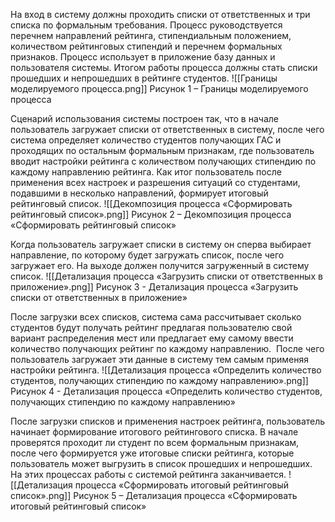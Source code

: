 На вход в систему должны проходить списки от ответственных и три списка по формальным требования. Процесс руководствуется перечнем направлений рейтинга, стипендиальным положением, количеством рейтинговых стипендий и перечнем формальных признаков. Процесс использует в приложение базу данных и пользователя системы. Итогом работы процесса должны стать списки прошедших и непрошедших в рейтинге студентов.
![[Границы моделируемого процесса.png]]
Рисунок 1 – Границы моделируемого процесса

Сценарий использования системы построен так, что в начале пользователь загружает списки от ответственных в систему, после чего система определяет количество студентов получающих ГАС и проходящих по остальным формальным признакам, где пользователь вводит настройки рейтинга с количеством получающих стипендию по каждому направлению рейтинга. Как итог пользователь после применения всех настроек и разрешения ситуаций со студентами, подавшими в несколько направлений, формирует итоговый рейтинговый список.
![[Декомпозиция процесса «Сформировать рейтинговый список».png]]
Рисунок 2 – Декомпозиция процесса «Сформировать рейтинговый список»

Когда пользователь загружает списки в систему он сперва выбирает направление, по которому будет загружать список, после чего загружает его. На выходе должен получится загруженный в систему список.
![[Детализация процесса «Загрузить списки от ответственных в приложение».png]]
Рисунок 3 - Детализация процесса «Загрузить списки от ответственных в приложение»

После загрузки всех списков, система сама рассчитывает сколько студентов будут получать рейтинг предлагая пользователю свой вариант распределения мест или предлагает ему самому ввести количество получающих рейтинг по каждому направлению.  После чего пользователь загружает эти данные в систему тем самым применяя настройки рейтинга.
![[Детализация процесса «Определить количество студентов, получающих стипендию по каждому направлению».png]]
Рисунок 4 - Детализация процесса «Определить количество студентов, получающих стипендию по каждому направлению»

После загрузки списков и применения настроек рейтинга, пользователь начинает формирование итогового рейтингового списка. В начале проверятся проходит ли студент по всем формальным признакам, после чего формируется уже итоговые списки рейтинга, которые пользователь может выгрузить в список прошедших и непрошедших. На этих процессах работы с системой рейтинга заканчивается.
![[Детализация процесса «Сформировать итоговый рейтинговый список».png]]
Рисунок 5 – Детализация процесса «Сформировать итоговый рейтинговый список»